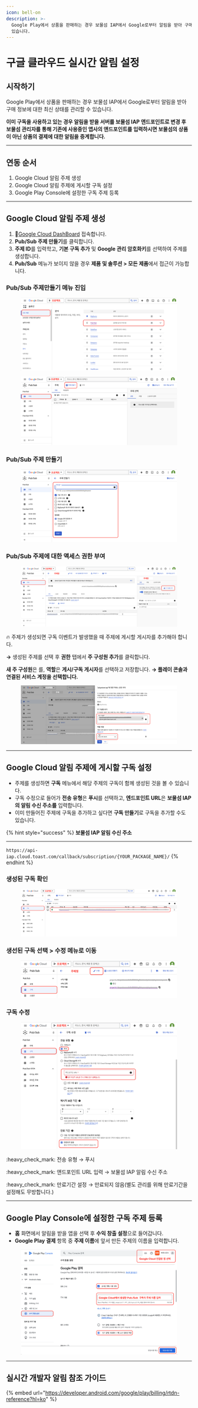 ```yaml
---
icon: bell-on
description: >-
  Google Play에서 상품을 판매하는 경우 보물섬 IAP에서 Google로부터 알림을 받아 구매 정보에 대한 최신 상태를 관리할 수
  있습니다.
---
```


# 구글 클라우드 실시간 알림 설정

## 시작하기

Google Play에서 상품을 판매하는 경우 보물섬 IAP에서 Google로부터 알림을 받아 구매 정보에 대한 최신 상태를 관리할 수 있습니다.

**이미 구독을 사용하고 있는 경우 알림을 받을 서버를 보물섬 IAP 앤드포인트로 변경 후 보물섬 관리자를 통해 기존에 사용중인 앱사의 앤드포인트를 입력하시면 보물섬의 상품이 아닌 상품의 결제에 대한 알림을 중계합니다.**

***

## 연동 순서

1. Google Cloud 알림 주제 생성
2. Google Cloud 알림 주제에 게시할 구독 설정
3. Google Play Console에 설정한 구독 주제 등록

***

## Google Cloud 알림 주제 생성

1. :link:[Google Cloud DashBoard](https://console.cloud.google.com/home/dashboard) 접속합니다.
2. **Pub/Sub 주제 만들기**를 클릭합니다.
3. **주제 ID**를 입력학고, **기본 구독 추가** 및 **Google 관리 암호화키**를 선택하여 주제를 생성합니다.
4. **Pub/Sub** 메뉴가 보이지 않을 경우 **제품 및 솔루션 > 모든 제품**에서 접근이 가능합니다.

### Pub/Sub 주제만들기 메뉴 진입

<figure><img src="../../../../.gitbook/assets/google_cloud_setting_01.png" alt=""><figcaption></figcaption></figure>

<figure><img src="../../../../.gitbook/assets/google_cloud_setting_02.png" alt=""><figcaption></figcaption></figure>

### Pub/Sub 주제 만들기

<figure><img src="../../../../.gitbook/assets/google_cloud_setting_03.png" alt=""><figcaption></figcaption></figure>

### Pub/Sub 주제에 대한 액세스 권한 부여

<figure><img src="../../../../.gitbook/assets/google_cloud_setting_04.png" alt=""><figcaption></figcaption></figure>

🔥 주제가 생성되면 구독 이벤트가 발생했을 때 주제에 게시할 게시자를 추가해야 합니다.&#x20;

**→** 생성된 주제를 선택 후 **권한** 탭에서 **주 구성원 추가**를 클릭합니다.

**새 주 구성원**은 를, **역할**은 **게시/구독 게시자**를 선택하고 저장합니다. **→ 플레이 콘솔과 연결된 서비스 계정을 선택합니다.**

<figure><img src="../../../../.gitbook/assets/google_cloud_setting_05.png" alt=""><figcaption></figcaption></figure>

***

## Google Cloud 알림 주제에 게시할 구독 설정

* 주제를 생성하면 **구독** 메뉴에서 해당 주제의 구독이 함께 생성된 것을 볼 수 있습니다.
* 구독 수정으로 들어가 **전송 유형**은 **푸시**를 선택하고, **엔드포인트 URL**은 **보물섬 IAP의 알림 수신 주소를** 입력합니다.&#x20;
* 이미 만들어진 주제에 구독을 추가하고 싶다면 **구독 만들기**로 구독을 추가할 수도 있습니다.

{% hint style="success" %}
**보물섬 IAP 알림 수신 주소**

***

`https://api-iap.cloud.toast.com/callback/subscription/{YOUR_PACKAGE_NAME}/`
{% endhint %}

### 생성된 구독 확인

<figure><img src="../../../../.gitbook/assets/google_cloud_setting_06.png" alt=""><figcaption></figcaption></figure>

### 생선된 구독 선택 > 수정 메뉴로 이동

<figure><img src="../../../../.gitbook/assets/google_cloud_setting_07.png" alt=""><figcaption></figcaption></figure>

### 구독 수정&#x20;

<figure><img src="../../../../.gitbook/assets/google_cloud_setting_08.png" alt=""><figcaption></figcaption></figure>

:heavy\_check\_mark: 전송 유형 → 푸시&#x20;

:heavy\_check\_mark: 앤드포인트 URL 입력 → 보물섬 IAP 알림 수신 주소&#x20;

:heavy\_check\_mark: 만료기간 설정 → 만료되지 않음(별도 관리를 위해 만료기간을 설정해도 무방합니다.)

***

## Google Play Console에 설정한 구독 주제 등록

* **홈** 화면에서 알림을 받을 앱을 선택 후 **수익 창출 설정**으로 들어갑니다.
* **Google Play 결제** 항목 중 **주제 이름**에 앞서 만든 주제의 이름을 입력합니다.

<figure><img src="../../../../.gitbook/assets/google_cloud_setting_09.png" alt=""><figcaption></figcaption></figure>

***

## 실시간 개발자 알림 참조 가이드

{% embed url="https://developer.android.com/google/play/billing/rtdn-reference?hl=ko" %}
